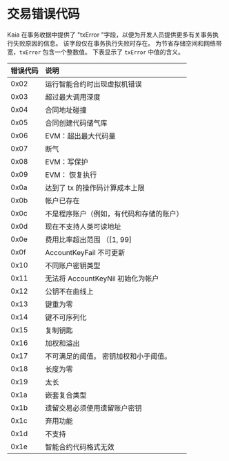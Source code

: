 # 交易错误代码

Kaia 在事务收据中提供了 "txError "字段，以便为开发人员提供更多有关事务执行失败原因的信息。 该字段仅在事务执行失败时存在。 为节省存储空间和网络带宽，`txError` 包含一个整数值。 下表显示了 `txError` 中值的含义。

| 错误代码 | 说明                                                                      |
| :--- | :---------------------------------------------------------------------- |
| 0x02 | 运行智能合约时出现虚拟机错误                                                          |
| 0x03 | 超过最大调用深度                                                                |
| 0x04 | 合同地址碰撞                                                                  |
| 0x05 | 合同创建代码储气库                                                               |
| 0x06 | EVM：超出最大代码量                                                             |
| 0x07 | 断气                                                                      |
| 0x08 | EVM：写保护                                                                 |
| 0x09 | EVM： 恢复执行                                                               |
| 0x0a | 达到了 tx 的操作码计算成本上限                                                       |
| 0x0b | 帐户已存在                                                                   |
| 0x0c | 不是程序账户（例如，有代码和存储的账户）                                                    |
| 0x0d | 现在不支持人类可读地址                                                             |
| 0x0e | 费用比率超出范围 （[1, 99\] |
| 0x0f | AccountKeyFail 不可更新                                                     |
| 0x10 | 不同账户密钥类型                                                                |
| 0x11 | 无法将 AccountKeyNil 初始化为帐户                                                |
| 0x12 | 公钥不在曲线上                                                                 |
| 0x13 | 键重为零                                                                    |
| 0x14 | 键不可序列化                                                                  |
| 0x15 | 复制钥匙                                                                    |
| 0x16 | 加权和溢出                                                                   |
| 0x17 | 不可满足的阈值。 密钥加权和小于阈值。                                                     |
| 0x18 | 长度为零                                                                    |
| 0x19 | 太长                                                                      |
| 0x1a | 嵌套复合类型                                                                  |
| 0x1b | 遗留交易必须使用遗留账户密钥                                                          |
| 0x1c | 弃用功能                                                                    |
| 0x1d | 不支持                                                                     |
| 0x1e | 智能合约代码格式无效                                                              |

